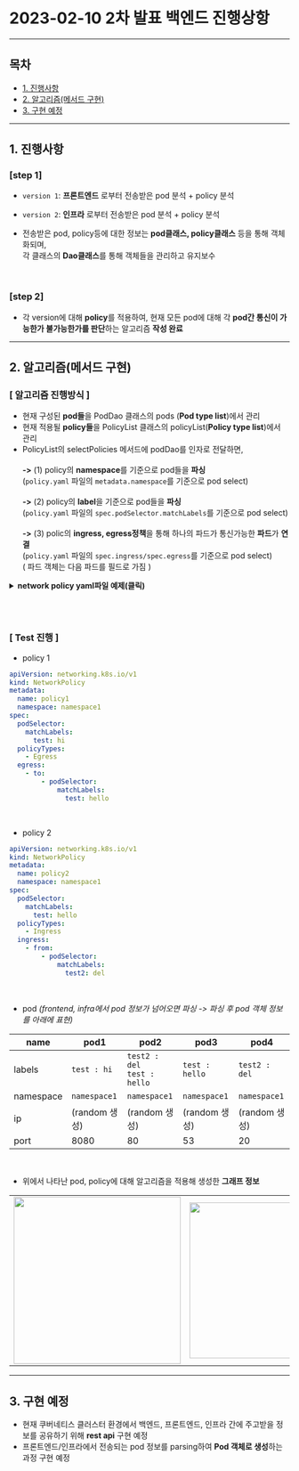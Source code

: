 
# 2023-02-10 2차 발표 백엔드 진행상항


---

## 목차

- [1. 진행사항](#1-진행사항)<br>
- [2. 알고리즘(메서드 구현)](#2-알고리즘메서드-구현)<br>
- [3. 구현 예정](#3-구현-예정)<br>



---

## 1. 진행사항

### [step 1]
- `version 1`:  **프론트엔드** 로부터 전송받은 pod 분석 + policy 분석
- `version 2`:  **인프라** 로부터 전송받은 pod 분석 + policy 분석

- 전송받은 pod, policy등에 대한 정보는 **pod클래스, policy클래스** 등을 통해 객체화되며, <br> 
각 클래스의 **Dao클래스**를 통해 객체들을 관리하고 유지보수

<br>

### [step 2]
- 각 version에 대해 **policy**를 적용하여, 현재 모든 pod에 대해 각 **pod간 통신이 가능한가 불가능한가를 판단**하는 알고리즘 **작성 완료**


---

## 2. 알고리즘(메서드 구현)

### [ 알고리즘 진행방식 ]
- 현재 구성된 **pod들**을 PodDao 클래스의 pods (**Pod type list**)에서 관리 
- 현재 적용될 **policy들**을 PolicyList 클래스의 policyList(**Policy type list**)에서 관리 
- PolicyList의 selectPolicies 메서드에 podDao를 인자로 전달하면, 
<br><br> **->** (1️) policy의 **namespace**를 기준으로 pod들을 **파싱** 
<br> (`policy.yaml` 파일의 `metadata.namespace`를 기준으로 pod select)
<br><br> **->** (2) policy의 **label**을 기준으로 pod들을 **파싱** 
<br> (`policy.yaml` 파일의 `spec.podSelector.matchLabels`를 기준으로 pod select)
<br><br> **->** (3) polic의 **ingress, egress정책**을 통해 하나의 파드가 통신가능한 **파드**가 **연결** 
<br> (`policy.yaml` 파일의 `spec.ingress/spec.egress`를 기준으로 pod select)
<br> ( 파드 객체는 다음 파드를 필드로 가짐 )

<details>
<summary><b>network policy yaml파일 예제(클릭)</b></summary>

  ```yaml
apiVersion: networking.k8s.io/v1
kind: NetworkPolicy
metadata:
  name: test-network-policy
  namespace: default # pod select 기준 1 (해당 namespace의 pod select)
spec:
  podSelector:
    matchLabels:
      role: db       # pod select 기준 2 (해당 label들을 가진 pod select)
  policyTypes:
    - Ingress
    - Egress
  ingress:           # pod select 기준 3 (해당 label들을 가진 pod select)
    - from:
        - ipBlock:
            cidr: 172.17.0.0/16
        - namespaceSelector:
            matchLabels:
              project: myproject
        - podSelector:
            matchLabels:
              role: frontend
      ports:
        - protocol: TCP
          port: 6379
  egress:            # pod select 기준 4 (해당 label들을 가진 pod select)
    - to:
        - namespaceSelector:
            matchLabels:
              project: myproject
      ports:
        - protocol: TCP
          port: 5978           
```

</details>
  


<br><br>

### [ Test 진행 ]

- policy 1

```yaml
apiVersion: networking.k8s.io/v1
kind: NetworkPolicy
metadata:
  name: policy1
  namespace: namespace1
spec:
  podSelector:
    matchLabels:
      test: hi
  policyTypes:
    - Egress
  egress:
    - to:
        - podSelector:
            matchLabels:
              test: hello
```

<br>

- policy 2

```yaml
apiVersion: networking.k8s.io/v1
kind: NetworkPolicy
metadata:
  name: policy2
  namespace: namespace1
spec:
  podSelector:
    matchLabels:
      test: hello
  policyTypes:
    - Ingress
  ingress:
    - from:
        - podSelector:
            matchLabels:
              test2: del
```

<br>
 
- pod _(frontend, infra에서 pod 정보가 넘어오면 파싱 -> 파싱 후 pod 객체 정보를 아래에 표현)_

| name | pod1 | pod2 | pod3 | pod4 |
| --- | --- | --- | --- | --- |
| labels | `test : hi` | `test2 : del`<br>`test : hello` | `test : hello` | `test2 : del` |
| namespace | `namespace1` | `namespace1` | `namespace1` | `namespace1` |
| ip | (random 생성) | (random 생성) | (random 생성) | (random 생성) |
| port | 8080 | 80 | 53 | 20 |

<br>

- 위에서 나타난 pod, policy에 대해 알고리즘을 적용해 생성한 **그래프 정보**

<table>
  <tr>
    <td><img width="300" src="https://user-images.githubusercontent.com/68532437/217878484-18139259-35a2-4ae7-89de-20ca620860d2.png"></td>
    <td><img width="280" src="https://user-images.githubusercontent.com/68532437/217878504-4c291534-fafe-403f-a889-ebf2c8dbe964.png"></td>
  <tr>
</table>

---

## 3. 구현 예정


- 현재 쿠버네티스 클러스터 환경에서 백엔드, 프론트엔드, 인프라 간에 주고받을 정보를 공유하기 위해 **rest api** 구현 예정
- 프론트엔드/인프라에서 전송되는 pod 정보를 parsing하여 **Pod 객체로 생성**하는 과정 구현 예정






